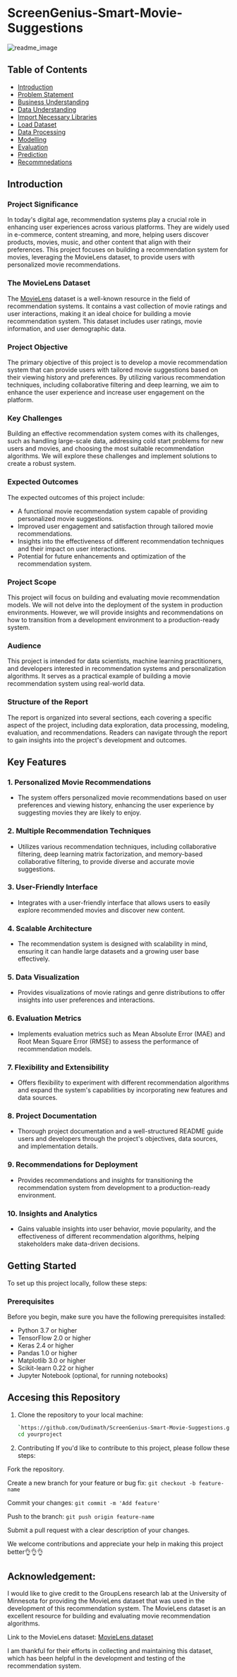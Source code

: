 # ScreenGenius-Smart-Movie-Suggestions
![readme_image](images/front_image.jpg)
## Table of Contents

* [Introduction](#Introduction)
* [Problem Statement](#Problem-Statement)
* [Business Understanding](#Business-Understanding)
* [Data Understanding](#Data-Understanding)
* [Import Necessary Libraries](#Import-Necessary-Libraries)
* [Load Dataset](#Load-Dataset)
* [Data Processing](#Data-Processing)
* [Modelling](#Modelling)
* [Evaluation](#Evaluation)
* [Prediction](#Prediction)
* [Recommnedations](#Recommnedations)

## Introduction

### Project Significance

In today's digital age, recommendation systems play a crucial role in enhancing user experiences across various platforms. They are widely used in e-commerce, content streaming, and more, helping users discover products, movies, music, and other content that align with their preferences. This project focuses on building a recommendation system for movies, leveraging the MovieLens dataset, to provide users with personalized movie recommendations.

### The MovieLens Dataset

The [MovieLens](http://movielens.org/) dataset is a well-known resource in the field of recommendation systems. It contains a vast collection of movie ratings and user interactions, making it an ideal choice for building a movie recommendation system. This dataset includes user ratings, movie information, and user demographic data.

### Project Objective

The primary objective of this project is to develop a movie recommendation system that can provide users with tailored movie suggestions based on their viewing history and preferences. By utilizing various recommendation techniques, including collaborative filtering and deep learning, we aim to enhance the user experience and increase user engagement on the platform.

### Key Challenges

Building an effective recommendation system comes with its challenges, such as handling large-scale data, addressing cold start problems for new users and movies, and choosing the most suitable recommendation algorithms. We will explore these challenges and implement solutions to create a robust system.

### Expected Outcomes

The expected outcomes of this project include:

- A functional movie recommendation system capable of providing personalized movie suggestions.
- Improved user engagement and satisfaction through tailored movie recommendations.
- Insights into the effectiveness of different recommendation techniques and their impact on user interactions.
- Potential for future enhancements and optimization of the recommendation system.

### Project Scope

This project will focus on building and evaluating movie recommendation models. We will not delve into the deployment of the system in production environments. However, we will provide insights and recommendations on how to transition from a development environment to a production-ready system.

### Audience

This project is intended for data scientists, machine learning practitioners, and developers interested in recommendation systems and personalization algorithms. It serves as a practical example of building a movie recommendation system using real-world data.

### Structure of the Report

The report is organized into several sections, each covering a specific aspect of the project, including data exploration, data processing, modeling, evaluation, and recommendations. Readers can navigate through the report to gain insights into the project's development and outcomes.

## Key Features

### 1. Personalized Movie Recommendations

- The system offers personalized movie recommendations based on user preferences and viewing history, enhancing the user experience by suggesting movies they are likely to enjoy.

### 2. Multiple Recommendation Techniques

- Utilizes various recommendation techniques, including collaborative filtering, deep learning matrix factorization, and memory-based collaborative filtering, to provide diverse and accurate movie suggestions.

### 3. User-Friendly Interface

- Integrates with a user-friendly interface that allows users to easily explore recommended movies and discover new content.

### 4. Scalable Architecture

- The recommendation system is designed with scalability in mind, ensuring it can handle large datasets and a growing user base effectively.

### 5. Data Visualization

- Provides visualizations of movie ratings and genre distributions to offer insights into user preferences and interactions.

### 6. Evaluation Metrics

- Implements evaluation metrics such as Mean Absolute Error (MAE) and Root Mean Square Error (RMSE) to assess the performance of recommendation models.

### 7. Flexibility and Extensibility

- Offers flexibility to experiment with different recommendation algorithms and expand the system's capabilities by incorporating new features and data sources.

### 8. Project Documentation

- Thorough project documentation and a well-structured README guide users and developers through the project's objectives, data sources, and implementation details.

### 9. Recommendations for Deployment

- Provides recommendations and insights for transitioning the recommendation system from development to a production-ready environment.

### 10. Insights and Analytics

- Gains valuable insights into user behavior, movie popularity, and the effectiveness of different recommendation algorithms, helping stakeholders make data-driven decisions.

## Getting Started

To set up this project locally, follow these steps:

### Prerequisites

Before you begin, make sure you have the following prerequisites installed:

- Python 3.7 or higher
- TensorFlow 2.0 or higher
- Keras 2.4 or higher
- Pandas 1.0 or higher
- Matplotlib 3.0 or higher
- Scikit-learn 0.22 or higher
- Jupyter Notebook (optional, for running notebooks)

## Accesing this Repository

1. Clone the repository to your local machine:
      ```bash
   `https://github.com/Dudimath/ScreenGenius-Smart-Movie-Suggestions.git`
   cd yourproject
2. Contributing
If you'd like to contribute to this project, please follow these steps:

Fork the repository.

Create a new branch for your feature or bug fix: `git checkout -b feature-name`

Commit your changes: `git commit -m 'Add feature'`

Push to the branch: `git push origin feature-name`

Submit a pull request with a clear description of your changes.

We welcome contributions and appreciate your help in making this project better👌👌👌

## Acknowledgement:

I would like to give credit to the GroupLens research lab at the University of Minnesota for providing the MovieLens dataset that was used in the development of this recommendation system. The MovieLens dataset is an excellent resource for building and evaluating movie recommendation algorithms.

Link to the MovieLens dataset: [MovieLens dataset](http://movielens.org/)

I am thankful for their efforts in collecting and maintaining this dataset, which has been helpful in the development and testing of the recommendation system.


